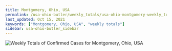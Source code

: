 ```yaml
---
title: Montgomery, Ohio, USA
permalink: /usa-ohio-butler/weekly_totals/usa-ohio-montgomery-weekly_totals.html
last_updated: Oct 15, 2021
keywords: ["Montgomery, Ohio, USA", "weekly totals"]
sidebar: usa-ohio-butler_sidebar
---
```


![Weekly Totals of Confirmed Cases for Montgomery, Ohio, USA](/covid_tracker/images/graphs/usa-ohio-montgomery-weekly_totals_graph.png)
